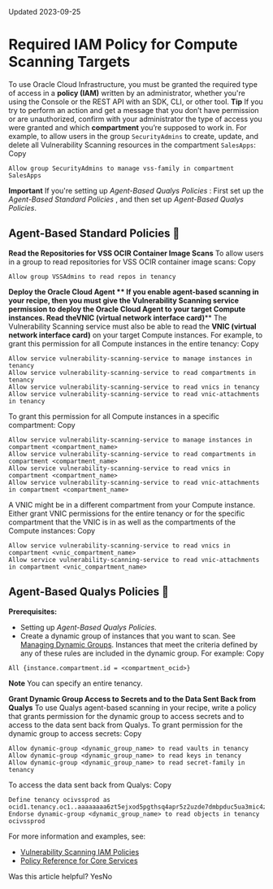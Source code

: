 Updated 2023-09-25
# Required IAM Policy for Compute Scanning Targets
To use Oracle Cloud Infrastructure, you must be granted the required type of access in a **policy (IAM)** written by an administrator, whether you're using the Console or the REST API with an SDK, CLI, or other tool.
**Tip**
If you try to perform an action and get a message that you don’t have permission or are unauthorized, confirm with your administrator the type of access you were granted and which **compartment** you’re supposed to work in.
For example, to allow users in the group `SecurityAdmins` to create, update, and delete all Vulnerability Scanning resources in the compartment `SalesApps`:
Copy
```
Allow group SecurityAdmins to manage vss-family in compartment SalesApps
```

**Important** If you're setting up _Agent-Based Qualys Policies_ : First set up the _Agent-Based Standard Policies_ , and then set up _Agent-Based Qualys Policies_.
## Agent-Based Standard Policies 🔗 
**Read the Repositories for VSS OCIR Container Image Scans**
To allow users in a group to read repositories for VSS OCIR container image scans: 
Copy
```
Allow group VSSAdmins to read repos in tenancy
```

**Deploy the Oracle Cloud Agent **
If you enable agent-based scanning in your recipe, then you must give the Vulnerability Scanning service permission to deploy the Oracle Cloud Agent to your target Compute instances.
**Read the**VNIC (virtual network interface card)****
The Vulnerability Scanning service must also be able to read the **VNIC (virtual network interface card)** on your target Compute instances.
For example, to grant this permission for all Compute instances in the entire tenancy:
Copy
```
Allow service vulnerability-scanning-service to manage instances in tenancy
Allow service vulnerability-scanning-service to read compartments in tenancy
Allow service vulnerability-scanning-service to read vnics in tenancy
Allow service vulnerability-scanning-service to read vnic-attachments in tenancy
```

To grant this permission for all Compute instances in a specific compartment:
Copy
```
Allow service vulnerability-scanning-service to manage instances in compartment <compartment_name>
Allow service vulnerability-scanning-service to read compartments in compartment <compartment_name>
Allow service vulnerability-scanning-service to read vnics in compartment <compartment_name>
Allow service vulnerability-scanning-service to read vnic-attachments in compartment <compartment_name>
```

A VNIC might be in a different compartment from your Compute instance. Either grant VNIC permissions for the entire tenancy or for the specific compartment that the VNIC is in as well as the compartments of the Compute instances:
Copy
```
Allow service vulnerability-scanning-service to read vnics in compartment <vnic_compartment_name>
Allow service vulnerability-scanning-service to read vnic-attachments in compartment <vnic_compartment_name>
```

## Agent-Based Qualys Policies 🔗 
**Prerequisites:**
  * Setting up _Agent-Based Qualys Policies_.
  * Create a dynamic group of instances that you want to scan. See [Managing Dynamic Groups](https://docs.oracle.com/iaas/Content/Identity/dynamicgroups/managingdynamicgroups.htm). Instances that meet the criteria defined by any of these rules are included in the dynamic group. For example: 
Copy
```
All {instance.compartment.id = <compartment_ocid>}
```

**Note** You can specify an entire tenancy.


**Grant Dynamic Group Access to Secrets and to the Data Sent Back from Qualys**
To use Qualys agent-based scanning in your recipe, write a policy that grants permission for the dynamic group to access secrets and to access to the data sent back from Qualys.
To grant permission for the dynamic group to access secrets: 
Copy
```
Allow dynamic-group <dynamic_group_name> to read vaults in tenancy
Allow dynamic-group <dynamic_group_name> to read keys in tenancy
Allow dynamic-group <dynamic_group_name> to read secret-family in tenancy

```

To access the data sent back from Qualys:
Copy
```
Define tenancy ocivssprod as ocid1.tenancy.oc1..aaaaaaaa6zt5ejxod5pgthsq4apr5z2uzde7dmbpduc5ua3mic4zv3g5ttma 
Endorse dynamic-group <dynamic_group_name> to read objects in tenancy ocivssprod

```

For more information and examples, see:
  * [Vulnerability Scanning IAM Policies](https://docs.oracle.com/en-us/iaas/scanning/using/iam-policies.htm#iam_policies "Create IAM policies to control who has access to Oracle Cloud Infrastructure Vulnerability Scanning Service resources, and to control the type of access for each group of users.")
  * [Policy Reference for Core Services](https://docs.oracle.com/iaas/Content/Identity/policyreference/corepolicyreference.htm)


Was this article helpful?
YesNo

